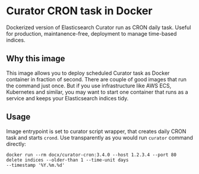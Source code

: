 # Curator CRON task in Docker 

Dockerized version of Elasticsearch Curator run as CRON daily task. Useful for production, maintanence-free, deployment to manage time-based indices.

## Why this image

This image allows you to deploy scheduled Curator task as Docker container in fraction of second. There are couple of good 
images that run the command just once. But if you use infrastructure like AWS ECS, Kubernetes and similar, you may want to 
start one container that runs as a service and keeps your Elasticsearch indices tidy.

## Usage

Image entrypoint is set to curator script wrapper, that creates daily CRON task and starts `crond`. Use transparently as 
you would run `curator` command directly:

```
docker run --rm docx/curator-cron:3.4.0 --host 1.2.3.4 --port 80 delete indices --older-than 1 --time-unit days 
--timestamp '%Y.%m.%d'
```

